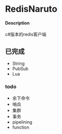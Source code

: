 # RedisNaruto

#### Description
c#版本的redis客户端

## 已完成

- String
- PubSub
- Lua
### todo
- 余下命令
- 哨兵
- 集群
- 事务
- pipelining
- function